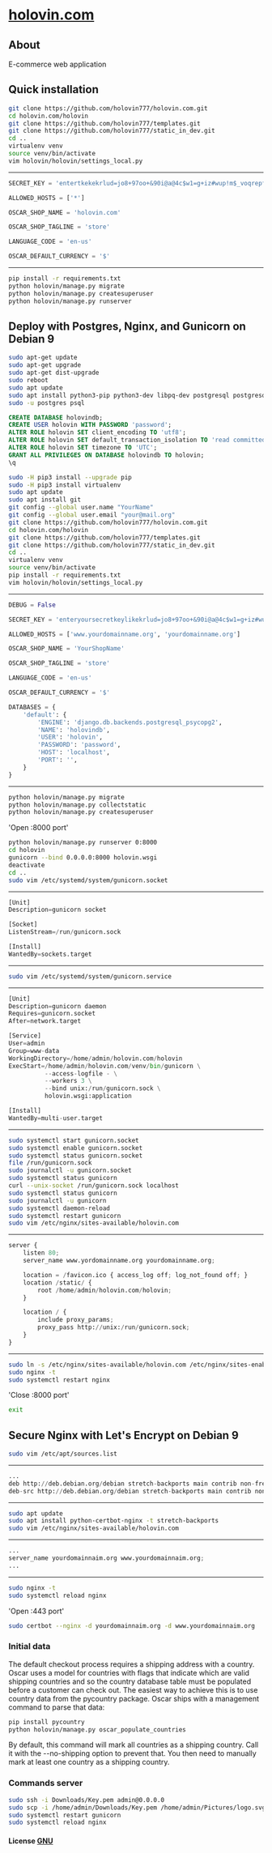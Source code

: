 # [holovin.com](https://www.holovin.com)

## About
E-commerce web application
## Quick installation
```bash
git clone https://github.com/holovin777/holovin.com.git
cd holovin.com/holovin
git clone https://github.com/holovin777/templates.git
git clone https://github.com/holovin777/static_in_dev.git
cd ..
virtualenv venv
source venv/bin/activate
vim holovin/holovin/settings_local.py
```
---
```python
SECRET_KEY = 'entertkekekrlud=jo8+97oo+&90i@a@4c$w1=g+iz#wup!m$_voqrepf2%s'

ALLOWED_HOSTS = ['*']

OSCAR_SHOP_NAME = 'holovin.com'

OSCAR_SHOP_TAGLINE = 'store'

LANGUAGE_CODE = 'en-us'

OSCAR_DEFAULT_CURRENCY = '$'
```
---
```bash
pip install -r requirements.txt
python holovin/manage.py migrate
python holovin/manage.py createsuperuser
python holovin/manage.py runserver
```
## Deploy with Postgres, Nginx, and Gunicorn on Debian 9
```bash
sudo apt-get update
sudo apt-get upgrade
sudo apt-get dist-upgrade
sudo reboot
sudo apt update
sudo apt install python3-pip python3-dev libpq-dev postgresql postgresql-contrib nginx curl
sudo -u postgres psql
```
```sql
CREATE DATABASE holovindb;
CREATE USER holovin WITH PASSWORD 'password';
ALTER ROLE holovin SET client_encoding TO 'utf8';
ALTER ROLE holovin SET default_transaction_isolation TO 'read committed';
ALTER ROLE holovin SET timezone TO 'UTC';
GRANT ALL PRIVILEGES ON DATABASE holovindb TO holovin;
\q
```
```bash
sudo -H pip3 install --upgrade pip
sudo -H pip3 install virtualenv
sudo apt update
sudo apt install git
git config --global user.name "YourName"
git config --global user.email "your@mail.org"
git clone https://github.com/holovin777/holovin.com.git
cd holovin.com/holovin
git clone https://github.com/holovin777/templates.git
git clone https://github.com/holovin777/static_in_dev.git
cd ..
virtualenv venv
source venv/bin/activate
pip install -r requirements.txt
vim holovin/holovin/settings_local.py
```
---
```python
DEBUG = False

SECRET_KEY = 'enteryoursecretkeylikekrlud=jo8+97oo+&90i@a@4c$w1=g+iz#wup!m$_voqrepf2%s'

ALLOWED_HOSTS = ['www.yourdomainname.org', 'yourdomainname.org']

OSCAR_SHOP_NAME = 'YourShopName'

OSCAR_SHOP_TAGLINE = 'store'

LANGUAGE_CODE = 'en-us'

OSCAR_DEFAULT_CURRENCY = '$'

DATABASES = {
    'default': {
        'ENGINE': 'django.db.backends.postgresql_psycopg2',
        'NAME': 'holovindb',
        'USER': 'holovin',
        'PASSWORD': 'password',
        'HOST': 'localhost',
        'PORT': '',
    }
}
```
---
```bash
python holovin/manage.py migrate
python holovin/manage.py collectstatic
python holovin/manage.py createsuperuser
```
'Open :8000 port'
```bash
python holovin/manage.py runserver 0:8000
cd holovin
gunicorn --bind 0.0.0.0:8000 holovin.wsgi
deactivate
cd ..
sudo vim /etc/systemd/system/gunicorn.socket
```
---
```python
[Unit]
Description=gunicorn socket

[Socket]
ListenStream=/run/gunicorn.sock

[Install]
WantedBy=sockets.target
```
---
```bash
sudo vim /etc/systemd/system/gunicorn.service
```
---
```python
[Unit]
Description=gunicorn daemon
Requires=gunicorn.socket
After=network.target

[Service]
User=admin
Group=www-data
WorkingDirectory=/home/admin/holovin.com/holovin
ExecStart=/home/admin/holovin.com/venv/bin/gunicorn \
          --access-logfile - \
          --workers 3 \
          --bind unix:/run/gunicorn.sock \
          holovin.wsgi:application

[Install]
WantedBy=multi-user.target
```
---
```bash
sudo systemctl start gunicorn.socket
sudo systemctl enable gunicorn.socket
sudo systemctl status gunicorn.socket
file /run/gunicorn.sock
sudo journalctl -u gunicorn.socket
sudo systemctl status gunicorn
curl --unix-socket /run/gunicorn.sock localhost
sudo systemctl status gunicorn
sudo journalctl -u gunicorn
sudo systemctl daemon-reload
sudo systemctl restart gunicorn
sudo vim /etc/nginx/sites-available/holovin.com
```
---
```python
server {
    listen 80;
    server_name www.yordomainname.org yourdomainname.org;

    location = /favicon.ico { access_log off; log_not_found off; }
    location /static/ {
        root /home/admin/holovin.com/holovin;
    }

    location / {
        include proxy_params;
        proxy_pass http://unix:/run/gunicorn.sock;
    }
}
```
---
```bash
sudo ln -s /etc/nginx/sites-available/holovin.com /etc/nginx/sites-enabled
sudo nginx -t
sudo systemctl restart nginx
```
'Close :8000 port'
```bash
exit
```

## Secure Nginx with Let's Encrypt on Debian 9

```bash
sudo vim /etc/apt/sources.list
```
---
```python
...
deb http://deb.debian.org/debian stretch-backports main contrib non-free
deb-src http://deb.debian.org/debian stretch-backports main contrib non-free
```
---
```bash
sudo apt update
sudo apt install python-certbot-nginx -t stretch-backports
sudo vim /etc/nginx/sites-available/holovin.com
```
---
```python
...
server_name yourdomainnaim.org www.yourdomainnaim.org;
...
```
---
```bash
sudo nginx -t
sudo systemctl reload nginx
```
'Open :443 port'
```bash
sudo certbot --nginx -d yourdomainnaim.org -d www.yourdomainnaim.org
```

### Initial data

The default checkout process requires a shipping address with a country. Oscar uses a model for countries with flags that indicate which are valid shipping countries and so the country database table must be populated before a customer can check out.
The easiest way to achieve this is to use country data from the pycountry package. Oscar ships with a management command to parse that data:
```bash
pip install pycountry
python holovin/manage.py oscar_populate_countries
```
By default, this command will mark all countries as a shipping country. Call it with the --no-shipping option to prevent that. You then need to manually mark at least one country as a shipping country.

### Commands server

```bash
sudo ssh -i Downloads/Key.pem admin@0.0.0.0
sudo scp -i /home/admin/Downloads/Key.pem /home/admin/Pictures/logo.svg admin@0.0.0.0:/home/admin/holovin.com/holovin/static_in_dev/logo.svg
sudo systemctl restart gunicorn
sudo systemctl reload nginx
```

#### License [GNU](https://choosealicense.com/licenses/gpl-3.0/)

